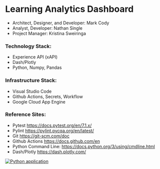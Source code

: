 # Learning Analytics Dashboard

- Architect, Designer, and Developer: Mark Cody
- Analyst, Developer: Nathan Single
- Project Manager: Kristina Sweiringa

### Technology Stack:

- Experience API (xAPI)
- Dash/Plotly
- Python, Numpy, Pandas

### Infrastructure Stack:

- Visual Studio Code
- Github Actions, Secrets, Workflow
- Google Cloud App Engine

### Reference Sites:

- Pytest https://docs.pytest.org/en/7.1.x/
- Pylint https://pylint.pycqa.org/en/latest/
- Git https://git-scm.com/doc
- Github Actions https://docs.github.com/en
- Python Command Line: https://docs.python.org/3/using/cmdline.html
- Dash/Plotly https://dash.plotly.com/


[![Python application](https://github.com/markacody/CSS-0604/actions/workflows/python-app.yml/badge.svg)](https://github.com/markacody/CSS-0604/actions/workflows/python-app.yml)

